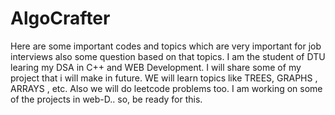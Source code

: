 # AlgoCrafter
Here are some important codes and topics which are very important for job interviews also some question based on that topics.
I am the student of DTU learing my DSA in C++ and WEB Development.
  I will share some of my project that i will make in future. 
  WE will learn topics like TREES, GRAPHS , ARRAYS , etc. Also we will do leetcode problems too.
  I am working on some of the projects in web-D..
  so, be ready for this.
